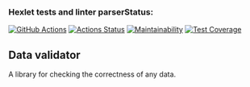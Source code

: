 ### Hexlet tests and linter parserStatus:
[![GitHub Actions](https://github.com/opifexM/java-project-78/actions/workflows/github-actions.yml/badge.svg)](https://github.com/opifexM/java-project-78/actions/workflows/github-actions.yml)
[![Actions Status](https://github.com/opifexM/java-project-78/workflows/hexlet-check/badge.svg)](https://github.com/opifexM/java-project-78/actions)
[![Maintainability](https://api.codeclimate.com/v1/badges/0884c1a4eb3d767d8d22/maintainability)](https://codeclimate.com/github/opifexM/java-project-78/maintainability)
[![Test Coverage](https://api.codeclimate.com/v1/badges/0884c1a4eb3d767d8d22/test_coverage)](https://codeclimate.com/github/opifexM/java-project-78/test_coverage)

## Data validator
A library for checking the correctness of any data.

##
